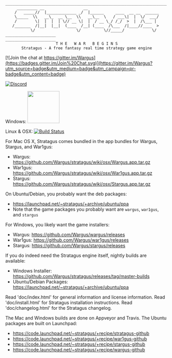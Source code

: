     _______________________________________________________________________
         _________ __                 __                               
        /   _____//  |_____________ _/  |______     ____  __ __  ______
        \_____  \\   __\_  __ \__  \\   __\__  \   / ___\|  |  \/  ___/
        /        \|  |  |  | \// __ \|  |  / __ \_/ /_/  >  |  /\___ | 
       /_______  /|__|  |__|  (____  /__| (____  /\___  /|____//____  >
               \/                  \/          \//_____/            \/ 
    ______________________                           ______________________
                          T H E   W A R   B E G I N S
           Stratagus - A free fantasy real time strategy game engine

[![Join the chat at https://gitter.im/Wargus](https://badges.gitter.im/Join%20Chat.svg)](https://gitter.im/Wargus?utm_source=badge&utm_medium=badge&utm_campaign=pr-badge&utm_content=badge)

[![Discord](https://img.shields.io/discord/780082494447288340?style=flat-square&logo=discord&label=discord)](https://discord.gg/dQGxaw3QfB)

Windows: <a href="https://ci.appveyor.com/project/timfel/stratagus"><img width="100" src="https://ci.appveyor.com/api/projects/status/github/Wargus/stratagus?branch=master&svg=true"></a>

Linux & OSX: [![Build Status](https://travis-ci.org/Wargus/stratagus.svg?branch=master)](https://travis-ci.org/Wargus/stratagus)

For Mac OS X, Stratagus comes bundled in the app bundles for Wargus, Stargus, and War1gus:
  - Wargus: https://github.com/Wargus/stratagus/wiki/osx/Wargus.app.tar.gz
  - War1gus: https://github.com/Wargus/stratagus/wiki/osx/War1gus.app.tar.gz
  - Stargus: https://github.com/Wargus/stratagus/wiki/osx/Stargus.app.tar.gz

On Ubuntu/Debian, you probably want the deb packages:
  - https://launchpad.net/~stratagus/+archive/ubuntu/ppa
  - Note that the game packages you probably want are `wargus`, `war1gus`, and `stargus`

For Windows, you likely want the game installers:
  - Wargus: https://github.com/Wargus/wargus/releases
  - War1gus: https://github.com/Wargus/war1gus/releases
  - Stargus: https://github.com/Wargus/stargus/releases

If you do indeed need the Stratagus engine itself, nightly builds are available:
  - Windows Installer: https://github.com/Wargus/stratagus/releases/tag/master-builds
  - Ubuntu/Debian Packages: https://launchpad.net/~stratagus/+archive/ubuntu/ppa

Read 'doc/index.html' for general information and license information.
Read 'doc/install.html' for Stratagus installation instructions.
Read 'doc/changelog.html' for the Stratagus changelog.

The Mac and Windows builds are done on Appveyor and Travis. The Ubuntu packages
are built on Launchpad:
  - https://code.launchpad.net/~stratagus/+recipe/stratagus-github
  - https://code.launchpad.net/~stratagus/+recipe/war1gus-github
  - https://code.launchpad.net/~stratagus/+recipe/stargus-github
  - https://code.launchpad.net/~stratagus/+recipe/wargus-github
